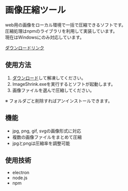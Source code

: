 # 画像圧縮ツール
web用の画像をローカル環境で一括で圧縮できるソフトです。  
圧縮処理はnpmのライブラリを利用して実装しています。  
現在はWindowsにのみ対応しています。  

[ダウンロードリンク](https://github.com/neneta0921/desktop-apps/raw/main/image-shrink/ImageShrink-win32.zip)

## 使用方法
1. [ダウンロード](https://github.com/neneta0921/desktop-apps/raw/main/image-shrink/ImageShrink-win32.zip)して解凍してください。
2. ImageShrink.exeを実行するとソフトが起動します。
3. 画像ファイルを選んで圧縮してください。  

※ フォルダごと削除すればアンインストールできます。

## 機能
- jpg, png, gif, svgの画像形式に対応
- 複数の画像ファイルをまとめて圧縮
- jpgとpngは圧縮率を調整可能

## 使用技術
- electron
- node.js
- npm
